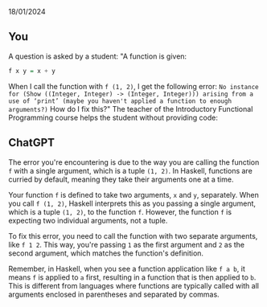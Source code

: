 18/01/2024
## You

A question is asked by a student: "A function is given:
```haskell
f x y = x + y
```
When I call the function with `f (1, 2)`, I get the following error: `No instance for (Show ((Integer, Integer) -> (Integer, Integer))) arising from a use of ‘print’ (maybe you haven't applied a function to enough arguments?)`
How do I fix this?"
The teacher of the Introductory Functional Programming course helps the student without providing code:


## ChatGPT

The error you're encountering is due to the way you are calling the function `f` with a single argument, which is a tuple `(1, 2)`. In Haskell, functions are curried by default, meaning they take their arguments one at a time. 

Your function `f` is defined to take two arguments, `x` and `y`, separately. When you call `f (1, 2)`, Haskell interprets this as you passing a single argument, which is a tuple `(1, 2)`, to the function `f`. However, the function `f` is expecting two individual arguments, not a tuple.

To fix this error, you need to call the function with two separate arguments, like `f 1 2`. This way, you're passing `1` as the first argument and `2` as the second argument, which matches the function's definition. 

Remember, in Haskell, when you see a function application like `f a b`, it means `f` is applied to `a` first, resulting in a function that is then applied to `b`. This is different from languages where functions are typically called with all arguments enclosed in parentheses and separated by commas.